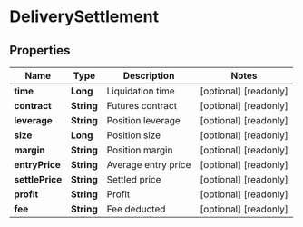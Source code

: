 

# DeliverySettlement

## Properties

Name | Type | Description | Notes
------------ | ------------- | ------------- | -------------
**time** | **Long** | Liquidation time |  [optional] [readonly]
**contract** | **String** | Futures contract |  [optional] [readonly]
**leverage** | **String** | Position leverage |  [optional] [readonly]
**size** | **Long** | Position size |  [optional] [readonly]
**margin** | **String** | Position margin |  [optional] [readonly]
**entryPrice** | **String** | Average entry price |  [optional] [readonly]
**settlePrice** | **String** | Settled price |  [optional] [readonly]
**profit** | **String** | Profit |  [optional] [readonly]
**fee** | **String** | Fee deducted |  [optional] [readonly]



